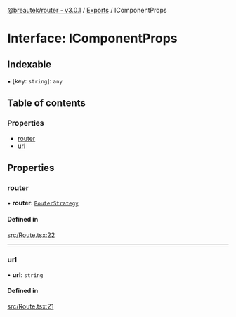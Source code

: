 [@breautek/router - v3.0.1](../README.md) / [Exports](../modules.md) / IComponentProps

# Interface: IComponentProps

## Indexable

▪ [key: `string`]: `any`

## Table of contents

### Properties

- [router](IComponentProps.md#router)
- [url](IComponentProps.md#url)

## Properties

### router

• **router**: [`RouterStrategy`](../classes/RouterStrategy.md)

#### Defined in

[src/Route.tsx:22](https://github.com/breautek/router/blob/c2e6307/src/Route.tsx#L22)

___

### url

• **url**: `string`

#### Defined in

[src/Route.tsx:21](https://github.com/breautek/router/blob/c2e6307/src/Route.tsx#L21)

